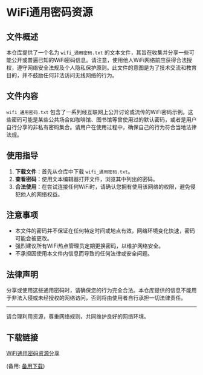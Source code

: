 # WiFi通用密码资源

## 文件概述

本仓库提供了一个名为 `wifi_通用密码.txt` 的文本文件，其旨在收集并分享一些可能公开或普遍已知的WiFi密码信息。请注意，使用他人WiFi网络前应获得合法授权，遵守网络安全法规及个人隐私保护原则。此文件的意图是为了技术交流和教育目的，并不鼓励任何非法访问无线网络的行为。

## 文件内容

`wifi_通用密码.txt` 包含了一系列经互联网上公开讨论或流传的WiFi密码示例。这些密码可能是某些公共场合如咖啡馆、图书馆等曾使用过的默认密码，或者是用户自行分享的非私有密码集合。请用户在使用过程中，确保自己的行为符合当地法律法规。

## 使用指导

1. **下载文件**：首先从仓库中下载 `wifi_通用密码.txt`。
2. **查看密码**：使用文本编辑器打开文件，浏览其中列出的密码。
3. **合法使用**：在尝试连接任何WiFi时，请确认您拥有使用该网络的权限，避免侵犯他人的网络权益。

## 注意事项

- 本文件的密码并不保证在任何特定时间或地点有效，网络环境变化快速，密码可能会被更改。
- 强烈建议所有WiFi热点管理员定期更换密码，以维护网络安全。
- 不承担因使用本文件内信息而导致的任何法律或安全问题。

## 法律声明

分享或使用这些通用密码时，请确保您的行为完全合法。本仓库提供的信息不能用于非法入侵或未经授权的网络访问，否则将由使用者自行承担一切法律责任。

---

请合理利用资源，尊重网络规则，共同维护良好的网络环境。

## 下载链接
[WiFi通用密码资源分享](https://pan.quark.cn/s/524f59605dc1) 

(备用: [备用下载](https://pan.baidu.com/s/1D-8h5hj1IjwBYlQIBTeijg?pwd=1234))
